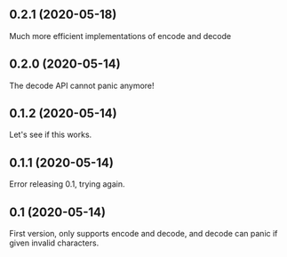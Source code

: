 ## 0.2.1 (2020-05-18)

Much more efficient implementations of encode and decode

## 0.2.0 (2020-05-14)

The decode API cannot panic anymore!

## 0.1.2 (2020-05-14)

Let's see if this works.
## 0.1.1 (2020-05-14)

Error releasing 0.1, trying again.

## 0.1 (2020-05-14)

First version, only supports encode and decode, and decode can panic if given invalid characters.
